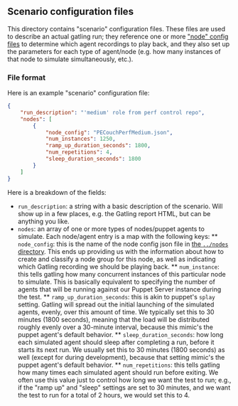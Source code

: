 ## Scenario configuration files

This directory contains "scenario" configuration files.  These files are used to
describe an actual gatling run; they reference one or more
["node" config files](../nodes) to determine which agent recordings to play
back, and they also set up the parameters for each type of agent/node (e.g. how
many instances of that node to simulate simultaneously, etc.).

### File format

Here is an example "scenario" configuration file:

```json
{
    "run_description": "'medium' role from perf control repo",
    "nodes": [
        {
            "node_config": "PECouchPerfMedium.json",
            "num_instances": 1250,
            "ramp_up_duration_seconds": 1800,
            "num_repetitions": 4,
            "sleep_duration_seconds": 1800
        }
    ]
}
```

Here is a breakdown of the fields:

* `run_description`: a string with a basic description of the scenario.  Will show up in a few places, e.g. the
  Gatling report HTML, but can be anything you like.
* `nodes`: an array of one or more types of nodes/puppet agents to simulate.  Each node/agent entry is a map with the
  following keys:
** `node_config`: this is the name of the node config json file in [the `../nodes` directory](../nodes).  This ends up
   providing us with the information about how to create and classify a node group for this node, as well as indicating
   which Gatling recording we should be playing back.
** `num_instance`: this tells gatling how many concurrent instances of this particular node to simulate.  This is basically
   equivalent to specifying the number of agents that will be running against our Puppet Server instance during the test.
** `ramp_up_duration_seconds`: this is akin to puppet's `splay` setting.  Gatling will spread out the initial launching
   of the simulated agents, evenly, over this amount of time.  We typically set this to 30 minutes (1800 seconds), meaning
   that the load will be distributed roughly evenly over a 30-minute interval, because this mimic's the puppet agent's
   default behavior.
** `sleep_duration_seconds`: how long each simulated agent should sleep after completing a run, before it starts its
   next run.  We usually set this to 30 minutes (1800 seconds) as well (except for during development), because that
   setting mimic's the puppet agent's default behavior.
** `num_repetitions`: this tells gatling how many times each simulated agent should run before exiting.  We often use
   this value just to control how long we want the test to run; e.g., if the "ramp up" and "sleep" settings are set to
   30 minutes, and we want the test to run for a total of 2 hours, we would set this to 4.
